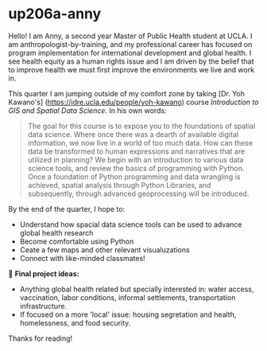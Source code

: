 # up206a-anny

Hello! I am Anny, a second year Master of Public Health student at UCLA. I am anthropologist-by-training, and my professional career has focused on program implementation for international development and global health. I see health equity as a human rights issue and I am driven by the belief that to improve health we must first improve the environments we live and work in.

This quarter I am jumping outside of my comfort zone by taking [Dr. Yoh Kawano's] (https://idre.ucla.edu/people/yoh-kawano) course *Introduction to GIS and Spatial Data Science*. In his own words:
>The goal for this course is to expose you to the foundations of spatial data science. Where once there was a dearth of available digital information, we now live in a world of too much data. How can these data be transformed to human expressions and narratives that are utilized in planning? We begin with an introduction to various data science tools, and review the basics of programming with Python. Once a foundation of Python programming and data wrangling is achieved, spatial analysis through Python Libraries, and subsequently, through advanced geoprocessing will be introduced.

By the end of the quarter, I hope to:
* Understand how spacial data science tools can be used to advance global health research
* Become comfortable using Python
* Ceate a few maps and other relevant visualuzations 
* Connect with like-minded classmates!

:memo: **Final project ideas:**
* Anything global health related but specially interested in: water access, vaccination, labor conditions, informal settlements, transportation infrastructure.
* If focused on a more 'local' issue: housing segretation and health, homelessness, and food security.

Thanks for reading!

